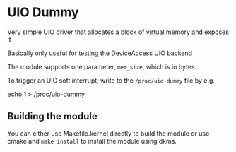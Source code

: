 UIO Dummy
=========

Very simple UIO driver that allocates a block of virtual memory and exposes it

Basically only useful for testing the DeviceAccess UIO backend

The module supports one parameter, `mem_size`, which is in bytes.

To trigger an UIO soft interrupt, write to the `/proc/uio-dummy` file by e.g. 

echo 1 > /proc/uio-dummy

Building the module
-------------------

You can either use Makefile.kernel directly to build the module or use cmake and `make install`
to install the module using dkms.
